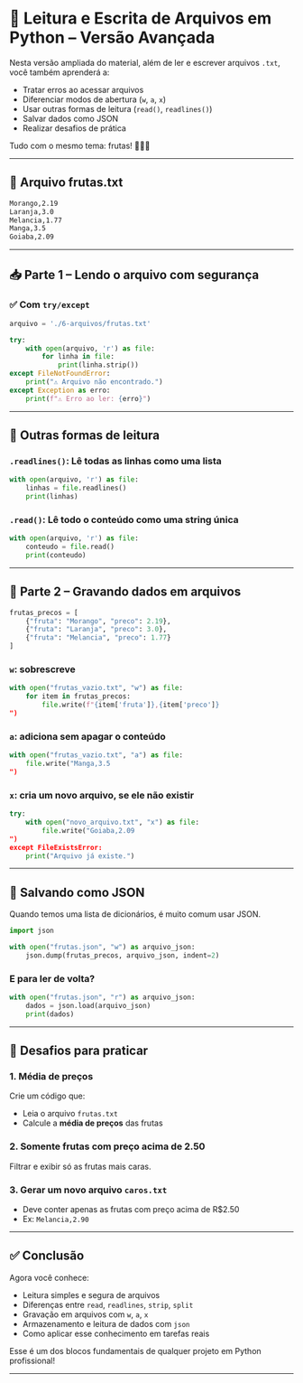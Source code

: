 
# 🍓 Leitura e Escrita de Arquivos em Python – Versão Avançada

Nesta versão ampliada do material, além de ler e escrever arquivos `.txt`, você também aprenderá a:

- Tratar erros ao acessar arquivos
- Diferenciar modos de abertura (`w`, `a`, `x`)
- Usar outras formas de leitura (`read()`, `readlines()`)
- Salvar dados como JSON
- Realizar desafios de prática

Tudo com o mesmo tema: frutas! 🍍🍇🍉

---

## 📄 Arquivo frutas.txt

```txt
Morango,2.19
Laranja,3.0
Melancia,1.77
Manga,3.5
Goiaba,2.09
```

---

## 📥 Parte 1 – Lendo o arquivo com segurança

### ✅ Com `try/except`

```python
arquivo = './6-arquivos/frutas.txt'

try:
    with open(arquivo, 'r') as file:
        for linha in file:
            print(linha.strip())
except FileNotFoundError:
    print("⚠️ Arquivo não encontrado.")
except Exception as erro:
    print(f"⚠️ Erro ao ler: {erro}")
```

---

## 📖 Outras formas de leitura

### `.readlines()`: Lê todas as linhas como uma lista

```python
with open(arquivo, 'r') as file:
    linhas = file.readlines()
    print(linhas)
```

### `.read()`: Lê todo o conteúdo como uma string única

```python
with open(arquivo, 'r') as file:
    conteudo = file.read()
    print(conteudo)
```

---

## 📝 Parte 2 – Gravando dados em arquivos

```python
frutas_precos = [
    {"fruta": "Morango", "preco": 2.19},
    {"fruta": "Laranja", "preco": 3.0},
    {"fruta": "Melancia", "preco": 1.77}
]
```

### `w`: sobrescreve
```python
with open("frutas_vazio.txt", "w") as file:
    for item in frutas_precos:
        file.write(f"{item['fruta']},{item['preco']}
")
```

### `a`: adiciona sem apagar o conteúdo

```python
with open("frutas_vazio.txt", "a") as file:
    file.write("Manga,3.5
")
```

### `x`: cria um novo arquivo, se ele não existir

```python
try:
    with open("novo_arquivo.txt", "x") as file:
        file.write("Goiaba,2.09
")
except FileExistsError:
    print("Arquivo já existe.")
```

---

## 💾 Salvando como JSON

Quando temos uma lista de dicionários, é muito comum usar JSON.

```python
import json

with open("frutas.json", "w") as arquivo_json:
    json.dump(frutas_precos, arquivo_json, indent=2)
```

### E para ler de volta?

```python
with open("frutas.json", "r") as arquivo_json:
    dados = json.load(arquivo_json)
    print(dados)
```

---

## 🧠 Desafios para praticar

### 1. Média de preços

Crie um código que:

- Leia o arquivo `frutas.txt`
- Calcule a **média de preços** das frutas

### 2. Somente frutas com preço acima de 2.50

Filtrar e exibir só as frutas mais caras.

### 3. Gerar um novo arquivo `caros.txt`

- Deve conter apenas as frutas com preço acima de R$2.50
- Ex: `Melancia,2.90`

---

## ✅ Conclusão

Agora você conhece:

- Leitura simples e segura de arquivos
- Diferenças entre `read`, `readlines`, `strip`, `split`
- Gravação em arquivos com `w`, `a`, `x`
- Armazenamento e leitura de dados com `json`
- Como aplicar esse conhecimento em tarefas reais

Esse é um dos blocos fundamentais de qualquer projeto em Python profissional!

---
